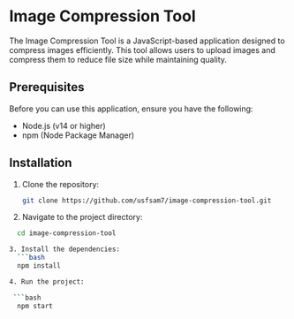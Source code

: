 # Image Compression Tool

The Image Compression Tool is a JavaScript-based application designed to compress images efficiently. This tool allows users to upload images and compress them to reduce file size while maintaining quality.

## Prerequisites

Before you can use this application, ensure you have the following:

- Node.js (v14 or higher)
- npm (Node Package Manager)

## Installation

1. Clone the repository:

   ```bash
   git clone https://github.com/usfsam7/image-compression-tool.git
2. Navigate to the project directory:

```bash
  cd image-compression-tool

3. Install the dependencies:
  ```bash
  npm install

4. Run the project:

 ```bash
  npm start
